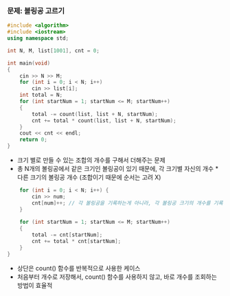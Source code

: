 ### 문제: 볼링공 고르기

```C++
#include <algorithm>
#include <iostream>
using namespace std;

int N, M, list[1001], cnt = 0;

int main(void)
{
    cin >> N >> M;
    for (int i = 0; i < N; i++)
        cin >> list[i];
    int total = N;
    for (int startNum = 1; startNum <= M; startNum++)
    {
        total -= count(list, list + N, startNum);
        cnt += total * count(list, list + N, startNum);
    }
    cout << cnt << endl;
    return 0;
}
```

* 크기 별로 만들 수 있는 조합의 개수를 구해서 더해주는 문제
* 총 N개의 볼링공에서 같은 크기인 볼링공이 있기 때문에, 각 크기별 자신의 개수 * 다른 크기의 볼링공 개수 (조합이기 때문에 순서는 고려 X)

```C++
    for (int i = 0; i < N; i++) {
        cin >> num;
        cnt[num]++; // 각 볼링공을 기록하는게 아니라, 각 볼링공 크기의 개수를 기록
    }
        
    for (int startNum = 1; startNum <= M; startNum++)
    {
        total -= cnt[startNum];
        cnt += total * cnt[startNum];
    }
}
```

* 상단은 count() 함수를 반복적으로 사용한 케이스
* 처음부터 개수로 저장해서, count() 함수를 사용하지 않고, 바로 개수를 조회하는 방법이 효율적

